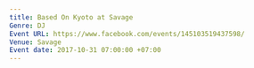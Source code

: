 ```yaml
---
title: Based On Kyoto at Savage
Genre: DJ
Event URL: https://www.facebook.com/events/145103519437598/
Venue: Savage
Event date: 2017-10-31 07:00:00 +07:00
---
```


